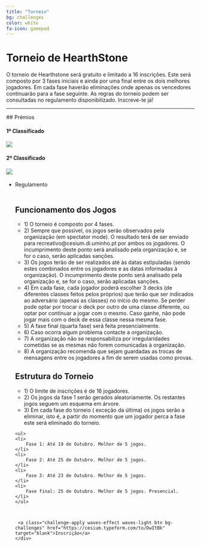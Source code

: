 ```yaml
---
title: "Torneio"
bg: challenges
color: white
fa-icon: gamepad
---
```



# Torneio de HearthStone 
O torneio de Hearthstone será gratuito e limitado a 16 inscrições. Este será composto por 3 fases iniciais e ainda por uma final entre os dois melhores jogadores. Em cada fase haverão eliminações onde apenas os vencedores continuarão para a fase seguinte. As regras do torneio podem ser consultadas no regulamento disponibilizado. Inscreve-te já!

<hr/>
## Prémios
<div class="row features">
  <div class="col s12 m6 feature" target="_blank">
    <h4> 1º Classificado </h4>
    <h4 class="feature-description">
    <a href="https://us.battle.net/shop/en/product/hearthstone-journey-to-ungoro"><img class="prizes" src="img/cartas.png"/></a>  
    </h4>
  </div>
  <div class="col s12 m6 feature">
    <h4> 2º Classificado </h4>
    <h4 class="feature-description">
    <a href="https://us.battle.net/shop/en/product/hearthstone-journey-to-ungoro"><img class="prizes" src="img/cartas2.png"/></a> 
    </h4>
  </div>
</div>

<ul class="challenge collapsible" data-collapsible="accordion">
  <li>
    <div class="challenge-title collapsible-header"><i class="fa fa-gavel fa-4x"></i>Regulamento</div>
    <div class="bg-white challenge-body collapsible-body">
    <br>
    <h2> Funcionamento dos Jogos </h2>
    <ul>
	<li>
	    1) O torneio é composto por 4 fases.
	</li>
	<li>
	    2) Sempre que possível, os jogos serão observados pela organização (em spectator mode). O resultado terá de ser enviado para recreativo@cesium.di.uminho.pt por ambos os jogadores. O incumprimento deste ponto será analisado pela organização e, se for o caso, serão aplicadas sanções.
	</li>
	<li>
	    3) Os jogos terão de ser realizados até às datas estipuladas (sendo estes combinados entre os jogadores e as datas informadas à organização). O incumprimento deste ponto será analisado pela organização e, se for o caso, serão aplicadas sanções.
	</li>
	<li>
	    4) Em cada fase, cada jogador poderá escolher 3 decks (de diferentes classes feitos pelos próprios) que terão que ser indicados ao adversário (apenas as classes)  no início do mesmo. Se perder pode optar por trocar o deck por outro de uma classe diferente, ou optar por continuar a jogar com o mesmo. Caso ganhe, não pode jogar mais com o deck de essa classe nessa mesma fase.
	</li>
	<li>
	    5) A fase final (quarta fase) será feita presencialmente.
	</li>
	<li>
	    6) Caso ocorra algum problema contacte a organização.
	</li>
	<li>
	    7) A organização não se responsabiliza por irregularidades cometidas se as mesmas não forem comunicadas à organização.
	</li>
	<li>
	    8) A organização recomenda que sejam guardadas as trocas de mensagens entre os jogadores a fim de serem usadas como provas.
	</li>
    </ul>
    <h2>Estrutura do Torneio</h2>
    <ul>
	<li>
	    1) O limite de inscrições é de 16 jogadores.
	</li>
	<li>
	    2) Os jogos da fase 1 serão gerados aleatoriamente. Os restantes jogos seguem um esquema em árvore. 
	</li>
	<li>
	    3) Em cada fase do torneio ( exceção da última) os jogos serão a eliminar, isto é, a partir do momento que um jogador perca a fase este será eliminado do torneio.
	</li>
    </ul>

    <ul>
	<li>
	    Fase 1: Até 19 de Outubro. Melhor de 5 jogos.
	</li>
	<li>
	    Fase 2: Até 25 de Outubro. Melhor de 5 jogos.
	</li>
	<li>
	    Fase 3: Até 23 de Outubro. Melhor de 5 jogos.
	</li>
	<li>
	    Fase final: 25 de Outubro. Melhor de 5 jogos. Presencial.
	</li>
    </ul>



     <a class="challenge-apply waves-effect waves-light btn bg-challenges" href="https://cesium.typeform.com/to/DwItBk" target="blank">Inscrição</a>
    </div>
  </li>
</ul>





